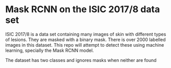 # Mask RCNN on the ISIC 2017/8 data set

ISIC 2017/8 is a data set containing many images of skin with different types of lesions. They are masked with a binary mask. There is over 2000 labelled images in this dataset. This repo will attempt to detect these using machine learning, specially the Mask RCNN model.


The dataset has two classes and ignores masks when neither are found